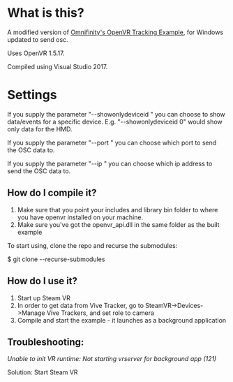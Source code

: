 #  What is this?

A modified version of [Omnifinity's OpenVR Tracking Example](https://github.com/Omnifinity/OpenVR-Tracking-Example), for Windows updated to send osc.

Uses OpenVR 1.5.17.

Compiled using Visual Studio 2017.

# Settings

If you supply the parameter "--showonlydeviceid <number>" you can choose to show data/events for a specific device. E.g. "--showonlydeviceid 0" would show only data for the HMD.

If you supply the parameter "--port <number>" you can choose which port to send the OSC data to.

If you supply the parameter "--ip <number>" you can choose which ip address to send the OSC data to.


##  How do I compile it?
1. Make sure that you point your includes and library bin folder to where you have openvr installed on your machine.
2. Make sure you've got the openvr_api.dll in the same folder as the built example

To start using, clone the repo and recurse the submodules:

$ git clone --recurse-submodules <URL>

##  How do I use it?
1. Start up Steam VR
2. In order to get data from Vive Tracker, go to SteamVR->Devices->Manage Vive Trackers, and set role to camera
3. Compile and start the example - it launches as a background application


##  Troubleshooting:

*Unable to init VR runtime: Not starting vrserver for background app (121)*

Solution: Start Steam VR

